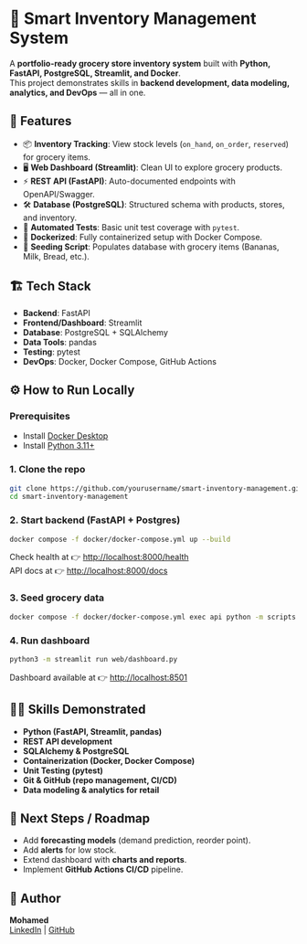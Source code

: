 # 🛒 Smart Inventory Management System

A **portfolio-ready grocery store inventory system** built with **Python, FastAPI, PostgreSQL, Streamlit, and Docker**.  
This project demonstrates skills in **backend development, data modeling, analytics, and DevOps** — all in one.

## 🚀 Features
- 📦 **Inventory Tracking**: View stock levels (`on_hand`, `on_order`, `reserved`) for grocery items.  
- 🖥️ **Web Dashboard (Streamlit)**: Clean UI to explore grocery products.  
- ⚡ **REST API (FastAPI)**: Auto-documented endpoints with OpenAPI/Swagger.  
- 🛠️ **Database (PostgreSQL)**: Structured schema with products, stores, and inventory.  
- 🧪 **Automated Tests**: Basic unit test coverage with `pytest`.  
- 🐳 **Dockerized**: Fully containerized setup with Docker Compose.  
- 🔄 **Seeding Script**: Populates database with grocery items (Bananas, Milk, Bread, etc.).



## 🏗️ Tech Stack
- **Backend**: FastAPI  
- **Frontend/Dashboard**: Streamlit  
- **Database**: PostgreSQL + SQLAlchemy  
- **Data Tools**: pandas  
- **Testing**: pytest  
- **DevOps**: Docker, Docker Compose, GitHub Actions  

## ⚙️ How to Run Locally

### Prerequisites
- Install [Docker Desktop](https://www.docker.com/products/docker-desktop)  
- Install [Python 3.11+](https://www.python.org/downloads/)  

### 1. Clone the repo
```bash
git clone https://github.com/yourusername/smart-inventory-management.git
cd smart-inventory-management
```

### 2. Start backend (FastAPI + Postgres)
```bash
docker compose -f docker/docker-compose.yml up --build
```

Check health at 👉 [http://localhost:8000/health](http://localhost:8000/health)  
API docs at 👉 [http://localhost:8000/docs](http://localhost:8000/docs)

### 3. Seed grocery data
```bash
docker compose -f docker/docker-compose.yml exec api python -m scripts.seed_data
```

### 4. Run dashboard
```bash
python3 -m streamlit run web/dashboard.py
```

Dashboard available at 👉 [http://localhost:8501](http://localhost:8501)

## 🧑‍💻 Skills Demonstrated
- **Python (FastAPI, Streamlit, pandas)**  
- **REST API development**  
- **SQLAlchemy & PostgreSQL**  
- **Containerization (Docker, Docker Compose)**  
- **Unit Testing (pytest)**  
- **Git & GitHub (repo management, CI/CD)**  
- **Data modeling & analytics for retail**  

## 🎯 Next Steps / Roadmap
- Add **forecasting models** (demand prediction, reorder point).  
- Add **alerts** for low stock.  
- Extend dashboard with **charts and reports**.  
- Implement **GitHub Actions CI/CD** pipeline.  

## 👤 Author
**Mohamed**  
[LinkedIn](uk.linkedin.com/mohamed-ahmed-issa) | [GitHub](https://github.com/missacodes)
